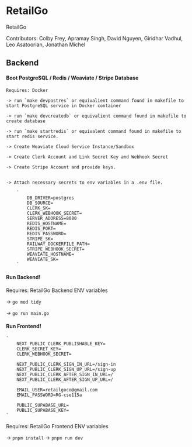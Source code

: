# RetailGo
RetailGo


Contributors: Colby Frey, Apramay Singh, David Nguyen, Giridhar Vadhul, Leo Asatoorian, Jonathan Michel


## Backend

#### Boot PostgreSQL / Redis / Weaviate / Stripe Database
    Requires: Docker
    
    -> run `make devpostres` or equivalient command found in makefile to start PostgreSQL service in Docker container
    
    -> run `make devcreatedb` or equivalient command found in makefile to create database
    
    -> run `make startredis` or equivalent command found in makefile to start redis service. 
    
    -> Create Weaviate Cloud Service Instance/Sandbox
    
    -> Create Clerk Account and Link Secret Key and Webhook Secret
    
    -> Create Stripe Account and provide keys. 
    
    
    -> Attach necessary secrets to env variables in a .env file.
    
        `
            DB_DRIVER=postgres
            DB_SOURCE=
            CLERK_SK=
            CLERK_WEBHOOK_SECRET=
            SERVER_ADDRESS=8080
            REDIS_HOSTNAME=
            REDIS_PORT=
            REDIS_PASSWORD=
            STRIPE_SK=
            RAILWAY_DOCKERFILE_PATH=
            STRIPE_WEBHOOK_SECRET=
            WEAVIATE_HOSTNAME=
            WEAVIATE_SK=
        `
    
#### Run Backend!

Requires: RetailGo Backend ENV variables

-> `go mod tidy`

-> `go run main.go`


#### Run Frontend!

    `
        NEXT_PUBLIC_CLERK_PUBLISHABLE_KEY=
        CLERK_SECRET_KEY=
        CLERK_WEBHOOK_SECRET=
        
        NEXT_PUBLIC_CLERK_SIGN_IN_URL=/sign-in
        NEXT_PUBLIC_CLERK_SIGN_UP_URL=/sign-up
        NEXT_PUBLIC_CLERK_AFTER_SIGN_IN_URL=/
        NEXT_PUBLIC_CLERK_AFTER_SIGN_UP_URL=/
        
        EMAIL_USER=retailgoco@gmail.com
        EMAIL_PASSWORD=RG-cse115a
        
        PUBLIC_SUPABASE_URL=
        PUBLIC_SUPABASE_KEY=
    `
Requires: RetailGo Frontend ENV variables

-> `pnpm install`
-> `pnpm run dev`

